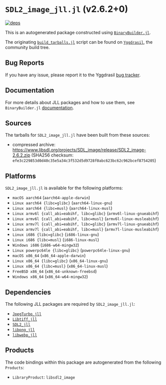 # `SDL2_image_jll.jl` (v2.6.2+0)

[![deps](https://juliahub.com/docs/SDL2_image_jll/deps.svg)](https://juliahub.com/ui/Packages/SDL2_image_jll/iM6N7?page=2)

This is an autogenerated package constructed using [`BinaryBuilder.jl`](https://github.com/JuliaPackaging/BinaryBuilder.jl).

The originating [`build_tarballs.jl`](https://github.com/JuliaPackaging/Yggdrasil/blob/29cba3086cb73ec0e53c5ae33f6a30a5cc2db9bd/S/SDL2_image/build_tarballs.jl) script can be found on [`Yggdrasil`](https://github.com/JuliaPackaging/Yggdrasil/), the community build tree.

## Bug Reports

If you have any issue, please report it to the Yggdrasil [bug tracker](https://github.com/JuliaPackaging/Yggdrasil/issues).

## Documentation

For more details about JLL packages and how to use them, see `BinaryBuilder.jl` [documentation](https://docs.binarybuilder.org/stable/jll/).

## Sources

The tarballs for `SDL2_image_jll.jl` have been built from these sources:

* compressed archive: https://www.libsdl.org/projects/SDL_image/release/SDL2_image-2.6.2.zip (SHA256 checksum: `efe3c229853d0d40c35e5a34c3f532d5d9728f0abc623bc62c962bcef8754205`)

## Platforms

`SDL2_image_jll.jl` is available for the following platforms:

* `macOS aarch64` (`aarch64-apple-darwin`)
* `Linux aarch64 {libc=glibc}` (`aarch64-linux-gnu`)
* `Linux aarch64 {libc=musl}` (`aarch64-linux-musl`)
* `Linux armv6l {call_abi=eabihf, libc=glibc}` (`armv6l-linux-gnueabihf`)
* `Linux armv6l {call_abi=eabihf, libc=musl}` (`armv6l-linux-musleabihf`)
* `Linux armv7l {call_abi=eabihf, libc=glibc}` (`armv7l-linux-gnueabihf`)
* `Linux armv7l {call_abi=eabihf, libc=musl}` (`armv7l-linux-musleabihf`)
* `Linux i686 {libc=glibc}` (`i686-linux-gnu`)
* `Linux i686 {libc=musl}` (`i686-linux-musl`)
* `Windows i686` (`i686-w64-mingw32`)
* `Linux powerpc64le {libc=glibc}` (`powerpc64le-linux-gnu`)
* `macOS x86_64` (`x86_64-apple-darwin`)
* `Linux x86_64 {libc=glibc}` (`x86_64-linux-gnu`)
* `Linux x86_64 {libc=musl}` (`x86_64-linux-musl`)
* `FreeBSD x86_64` (`x86_64-unknown-freebsd`)
* `Windows x86_64` (`x86_64-w64-mingw32`)

## Dependencies

The following JLL packages are required by `SDL2_image_jll.jl`:

* [`JpegTurbo_jll`](https://github.com/JuliaBinaryWrappers/JpegTurbo_jll.jl)
* [`Libtiff_jll`](https://github.com/JuliaBinaryWrappers/Libtiff_jll.jl)
* [`SDL2_jll`](https://github.com/JuliaBinaryWrappers/SDL2_jll.jl)
* [`libpng_jll`](https://github.com/JuliaBinaryWrappers/libpng_jll.jl)
* [`libwebp_jll`](https://github.com/JuliaBinaryWrappers/libwebp_jll.jl)

## Products

The code bindings within this package are autogenerated from the following `Products`:

* `LibraryProduct`: `libsdl2_image`

